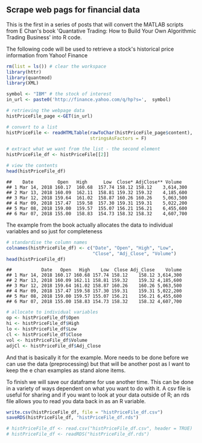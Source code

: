 Scrape web pags for financial data
----------------------------------

This is the first in a series of posts that will convert the MATLAB scripts from E Chan's book 'Quantative Trading: How to Build Your Own Algorithmic Trading Business' into R code.

The following code will be used to retrieve a stock's historical price information from Yahoo! Finance

``` r
rm(list = ls()) # clear the workspace
library(httr)
library(quantmod)
library(XML)
```

``` r
symbol <- "IBM" # the stock of interest
in_url <- paste0('http://finance.yahoo.com/q/hp?s=',  symbol)

# retrieving the webpage data
histPriceFile_page <-GET(in_url)

# convert to a list
histPriceFile <- readHTMLTable(rawToChar(histPriceFile_page$content), 
                               stringsAsFactors = F)

# extract what we want from the list - the second element
histPriceFile_df <- histPriceFile[[2]]

# view the contents
head(histPriceFile_df)
```

    ##    Date         Open   High      Low  Close* AdjClose** Volume
    ## 1 Mar 14, 2018 160.17  160.68  157.74 158.12 158.12    3,614,300
    ## 2 Mar 13, 2018 160.09  162.11  158.81 159.32 159.32    4,185,600
    ## 3 Mar 12, 2018 159.64  161.02  158.87 160.26 160.26    5,063,500
    ## 4 Mar 09, 2018 157.47  159.58  157.30 159.31 159.31    5,022,200
    ## 5 Mar 08, 2018 159.00  159.57  155.07 156.21 156.21    6,455,600
    ## 6 Mar 07, 2018 155.00  158.83  154.73 158.32 158.32    4,607,700

The example from the book actually allocates the data to individual variables and so just for completeness

``` r
# standardise the column names
colnames(histPriceFile_df) <- c("Date", "Open", "High", "Low", 
                                "Close", "Adj_Close", "Volume")
head(histPriceFile_df)
```

    ##           Date   Open   High    Low  Close Adj_Close    Volume
    ## 1 Mar 14, 2018 160.17 160.68 157.74 158.12    158.12 3,614,300
    ## 2 Mar 13, 2018 160.09 162.11 158.81 159.32    159.32 4,185,600
    ## 3 Mar 12, 2018 159.64 161.02 158.87 160.26    160.26 5,063,500
    ## 4 Mar 09, 2018 157.47 159.58 157.30 159.31    159.31 5,022,200
    ## 5 Mar 08, 2018 159.00 159.57 155.07 156.21    156.21 6,455,600
    ## 6 Mar 07, 2018 155.00 158.83 154.73 158.32    158.32 4,607,700

``` r
# allocate to individual variables
op <- histPriceFile_df$Open
hi <- histPriceFile_df$High
lo <- histPriceFile_df$Low
cl <- histPriceFile_df$Close
vol <- histPriceFile_df$Volume
adjCl <- histPriceFile_df$Adj_Close
```

And that is basically it for the example. More needs to be done before we can use the data (preprocessing) but that will be another post as I want to keep the e chan examples as stand alone items.

To finish we will save our dataframe for use another time. This can be done in a variety of ways dependent on what you want to do with it. A csv file is useful for sharing and if you want to look at your data outside of R; an rds file allows you to read you data back in as an R variable.

``` r
write.csv(histPriceFile_df, file = "histPriceFile_df.csv")
saveRDS(histPriceFile_df, "histPriceFile_df.rds")

# histPriceFile_df <- read.csv("histPriceFile_df.csv", header = TRUE)
# histPriceFile_df <- readRDS("histPriceFile_df.rds")
```
